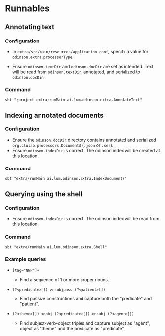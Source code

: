 # Runnables

## Annotating text

### Configuration

-  In `extra/src/main/resources/application.conf`, specify a value for `odinson.extra.processorType`.

-  Ensure `odinson.textDir` and `odinson.docDir` are set as intended.  Text will be read from `odinson.textDir`, annotated, and serialized to `odinson.docDir`.

### Command

```
sbt ";project extra;runMain ai.lum.odinson.extra.AnnotateText"
```

## Indexing annotated documents

### Configuration

- Ensure the `odinson.docDir` directory contains annotated and serialized `org.clulab.processors.Document`s (`.json` or `.ser`).
- Ensure `odinson.indexDir` is correct.  The odinson index will be created at this location.

### Command

```
sbt "extra/runMain ai.lum.odinson.extra.IndexDocuments"
```

## Querying using the shell

### Configuration

- Ensure `odinson.indexDir` is correct.  The odinson index will be read from this location.

### Command

```
sbt "extra/runMain ai.lum.odinson.extra.Shell"
```

### Example queries

- `[tag="NNP"]+`
  - Find a sequence of 1 or more proper nouns.

- `(?<predicate>[]) >nsubjpass (?<patient>[])`
  - Find passive constructions and capture both the "predicate" and "patient".


- `(?<theme>[]) <dobj (?<predicate>[]) >nsubj (?<agent>[])`
  - Find subject-verb-object triples and capture subject as "agent", object as "theme" and the predicate as "predicate".




